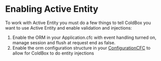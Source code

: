 # Enabling Active Entity

To work with Active Entity you must do a few things to tell ColdBox you want to use Active Entity and enable validation and injections:

1. Enable the ORM in your Application.cfc with event handling turned on, manage session and flush at request end as false.
2. Enable the orm configuration structure in your [ConfigurationCFC](http://wiki.coldbox.org/wiki/ConfigurationCFC.cfm) to allow for ColdBox to do entity injections

